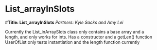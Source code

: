 # List_arrayInSlots
#**Title: List_arrayInSlots**
*Partners: Kyle Sacks and Amy Lei*

Currently the List_inArraySlots class only contains a base array and a length, and only works for ints. Has a constructor and a getLen() function
UserOfList only tests instantiation and the length function currently